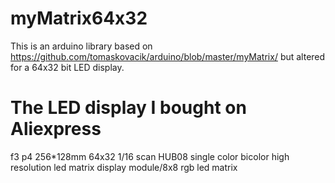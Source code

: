 # myMatrix64x32
This is an arduino library based on https://github.com/tomaskovacik/arduino/blob/master/myMatrix/ but altered for a 64x32 bit LED display.

# The LED display I bought on Aliexpress
f3 p4 256*128mm 64x32 1/16 scan HUB08 single color bicolor high resolution led matrix display module/8x8 rgb led matrix
